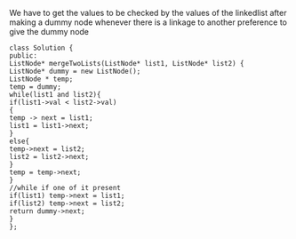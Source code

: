 We have to get the values to be checked by the values of the linkedlist after making a dummy node
whenever there is a linkage to another preference to give the dummy node
```
class Solution {
public:
ListNode* mergeTwoLists(ListNode* list1, ListNode* list2) {
ListNode* dummy = new ListNode();
ListNode * temp;
temp = dummy;
while(list1 and list2){
if(list1->val < list2->val)
{
temp -> next = list1;
list1 = list1->next;
}
else{
temp->next = list2;
list2 = list2->next;
}
temp = temp->next;
}
//while if one of it present
if(list1) temp->next = list1;
if(list2) temp->next = list2;
return dummy->next;
}
};
```